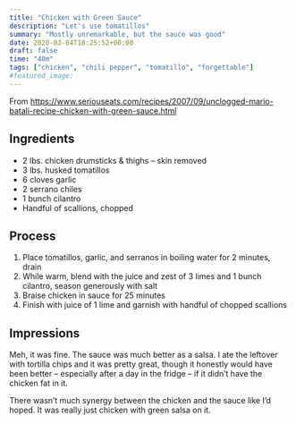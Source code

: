 ```yaml
---
title: "Chicken with Green Sauce"
description: "Let's use tomatillos"
summary: "Mostly unremarkable, but the sauce was good"
date: 2020-03-04T18:25:52+00:00
draft: false
time: "40m"
tags: ["chicken", "chili pepper", "tomatillo", "forgettable"]
#featured_image: 
---
```


From https://www.seriouseats.com/recipes/2007/09/unclogged-mario-batali-recipe-chicken-with-green-sauce.html

## Ingredients

- 2 lbs. chicken drumsticks & thighs – skin removed
- 3 lbs. husked tomatillos
- 6 cloves garlic
- 2 serrano chiles
- 1 bunch cilantro
- Handful of scallions, chopped

## Process

1. Place tomatillos, garlic, and serranos in boiling water for 2 minutes, drain
1. While warm, blend with the juice and zest of 3 limes and 1 bunch cilantro, season generously with salt
1. Braise chicken in sauce for 25 minutes
1. Finish with juice of 1 lime and garnish with handful of chopped scallions

## Impressions

Meh, it was fine. The sauce was much better as a salsa. I ate the leftover with tortilla chips and it was pretty great, though it honestly would have been better – especially after a day in the fridge – if it didn’t have the chicken fat in it.

There wasn’t much synergy between the chicken and the sauce like I’d hoped. It was really just chicken with green salsa on it.
